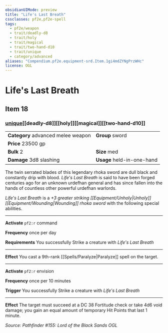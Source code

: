 ```yaml
---
obsidianUIMode: preview
title: "Life's Last Breath"
cssclasses: pf2e,pf2e-spell
tags:
  - pf2e/weapon
  - trait/deadly-d8
  - trait/holy
  - trait/magical
  - trait/two-hand-d10
  - trait/unique
  - category/advanced
aliases: "Compendium.pf2e.equipment-srd.Item.1gi4mdZYNgPrzWHc"
license: OGL
---
```

# Life's Last Breath
## Item 18
### [unique](unique "Unique Rarity Trait")[[deadly-d8]][[holy]][[magical]][[two-hand-d10]]

|  |  |
| -- | -- |
| **Category** advanced melee weapon | **Group** sword |
| **Price** 23500 gp |  |
| **Bulk** 2 | **Size** med |
| **Damage** 3d8 slashing  | **Usage** held-in-one-hand |



The twin serrated blades of this legendary rhoka sword are dull black and constantly drip with blood. _Life's Last Breath_ is said to have been forged centuries ago for an unknown urdefhan general and has since fallen into the hands of countless other powerful urdefhan warlords.

_Life's Last Breath_ is a _+3 greater striking [[Equipment/Unholy|Unholy]] [[Equipment/Wounding|Wounding]] rhoka sword_ with the following special abilities.

* * *

**Activate** `pf2:r` command

**Frequency** once per day

**Requirements** You successfully Strike a creature with _Life's Last Breath_

* * *

**Effect** You cast a 9th-rank [[Spells/Paralyze|Paralyze]] spell on the target.

* * *

**Activate** `pf2:r` envision

**Frequency** once per 10 minutes

**Trigger** You successfully Strike a creature with _Life's Last Breath_

* * *

**Effect** The target must succeed at a DC 38 Fortitude check or take 4d6 void damage; you gain an equal amount of temporary Hit Points that last 1 minute.

*Source: Pathfinder #155: Lord of the Black Sands*
*OGL*